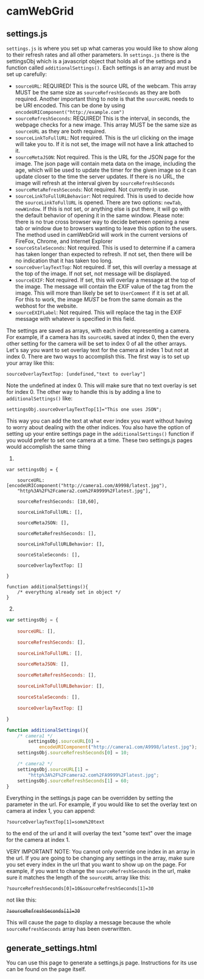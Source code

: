 # camWebGrid

settings.js
---
`settings.js` is where you set up what cameras you would like to show along to their refresh rates and all other parameters. In `settings.js` there is the settingsObj which is a javascript object that holds all of the settings and a function called `additionalSettings()`. Each settings is an array and must be set up carefully:

 * `sourceURL`: REQUIRED! This is the source URL of the webcam. This array MUST be the same size as `sourceRefreshSeconds` as they are both required. Another important thing to note is that the `sourceURL` needs to be URI encoded. This can be done by using `encodeURIComponent("http://example.com")`
 * `sourceRefreshSeconds`: REQUIRED! This is the interval, in seconds, the webpage checks for a new image. This array MUST be the same size as `sourceURL` as they are both required.
 * `sourceLinkToFullURL`: Not required. This is the url clicking on the image will take you to. If it is not set, the image will not have a link attached to it.
 * `sourceMetaJSON`: Not required. This is the URL for the JSON page for the image. The json page will contain meta data on the image, including the age, which will be used to update the timer for the given image so it can update closer to the time the server updates. If there is no URL, the image will refresh at the interval given by `sourceRefreshSeconds`
 * `sourceMetaRefreshSeconds`: Not required. Not currently in use. 
 * `sourceLinkToFullURLBehavior`: Not required. This is used to decide how the `sourceLinkToFullURL` is opened. There are two options: `newTab`, `newWindow`. If this is not set, or anything else is put there, it will go with the default behavior of opening it in the same window. Please note: there is no true cross browser way to decide between opening a new tab or window due to browsers wanting to leave this option to the users. The method used in camWebGrid will work in the current versions of FireFox, Chrome, and Internet Explorer
 * `sourceStaleSeconds`: Not required. This is used to determine if a camera has taken longer than expected to refresh. If not set, then there will be no indication that it has taken too long.
 * `sourceOverlayTextTop`: Not required. If set, this will overlay a message at the top of the image. If not set, not message will be displayed.
 * `sourceEXIF`: Not required. If set, this will overlay a message at the top of the image. The message will contain the EXIF value of the tag from the image. This will more than likely be set to `UserComment` if it is set at all. For this to work, the image _MUST_ be from the same domain as the webhost for the website.
 * `sourceEXIFLabel`: Not required. This will replace the tag in the EXIF message with whatever is specified in this field.

The settings are saved as arrays, with each index representing a camera. For example, if a camera has its `sourceURL`  saved at index 0, then the every other setting for the camera will be set to index 0 of all the other arrays. Let's say you want to set overlay text for the camera at index 1 but not at index 0. There are two ways to accomplish this. The first way is to set up your array like this:

`sourceOverlayTextTop: [undefined,"text to overlay"]`

Note the undefined at index 0. This will make sure that no text overlay is set for index 0. The other way to handle this is by adding a line to `additionalSettings()` like:

`settingsObj.sourceOverlayTextTop[1]="This one uses JSON";`

This way you can add the text at what ever index you want without having to worry about dealing with the other indices. You also have the option of setting up your entire settings page in the `additionalSettings()` function if you would prefer to set one camera at a time. These two settings.js pages would accomplish the same thing

1.
```
var settingsObj = {

	sourceURL: [encodeURIComponent("http://camera1.com/A9998/latest.jpg"),
	"http%3A%2F%2Fcamera2.com%2FA9999%2Flatest.jpg"],

	sourceRefreshSeconds: [10,60],

	sourceLinkToFullURL: [],

	sourceMetaJSON: [],

	sourceMetaRefreshSeconds: [],

	sourceLinkToFullURLBehavior: [],

	sourceStaleSeconds: [],

	sourceOverlayTextTop: []

}

function additionalSettings(){
	/* everything already set in object */
}
```

2.
```javascript
var settingsObj = {
	
	sourceURL: [],

	sourceRefreshSeconds: [],

	sourceLinkToFullURL: [],

	sourceMetaJSON: [],

	sourceMetaRefreshSeconds: [],

	sourceLinkToFullURLBehavior: [],

	sourceStaleSeconds: [],

	sourceOverlayTextTop: []

}

function additionalSettings(){
	/* camera1 */
		settingsObj.sourceURL[0] = 
			encodeURIComponent("http://camera1.com/A9998/latest.jpg");
	settingsObj.sourceRefreshSeconds[0] = 10;

	/* camera2 */
	settingsObj.sourceURL[1] = 
		"http%3A%2F%2Fcamera2.com%2FA9999%2Flatest.jpg";
	settingsObj.sourceRefreshSeconds[1] = 60;
}
```

Everything in the settings.js page can be overridden by setting the parameter in the url. For example, if you would like to set the overlay text on camera at index 1, you can append:

`?sourceOverlayTextTop[1]=some%20text`

to the end of the url and it will overlay the text "some text" over the image for the camera at index 1. 

VERY IMPORTANT NOTE: You cannot only override one index in an array in the url. If you are going to be changing any settings in the array, make sure you set every index in the url that you want to show up on the page. For example, if you want to change the `sourceRefreshSeconds` in the url, make sure it matches the length of the `sourceURL` array like this:

`?sourceRefreshSeconds[0]=10&sourceRefreshSeconds[1]=30`

not like this:

~~`?sourceRefreshSeconds[1]=30`~~

This will cause the page to display a message because the whole `sourceRefreshSeconds` array has been overwritten.


generate_settings.html
---
You can use this page to generate a settings.js page. Instructions for its use can be found on the page itself.

